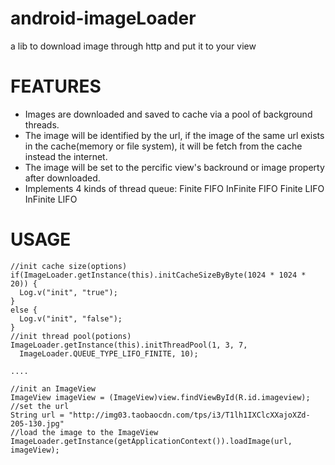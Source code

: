 android-imageLoader
===================

a lib to download image through http and put it to your view

FEATURES
===================

* Images are downloaded and saved to cache via a pool of background threads.
* The image will be identified by the url, if the image of the same url exists in the cache(memory or file system), it will be fetch from the cache instead the internet.
* The image will be set to the percific view's backround or image property after downloaded.
* Implements 4 kinds of thread queue:
    Finite FIFO
    InFinite FIFO
    Finite LIFO
    InFinite LIFO

USAGE
===================
    //init cache size(options)
    if(ImageLoader.getInstance(this).initCacheSizeByByte(1024 * 1024 * 20)) {
      Log.v("init", "true");
    }
    else {
      Log.v("init", "false");
    }
    //init thread pool(potions)
    ImageLoader.getInstance(this).initThreadPool(1, 3, 7, 
      ImageLoader.QUEUE_TYPE_LIFO_FINITE, 10);
    
    ....
    
    //init an ImageView
    ImageView imageView = (ImageView)view.findViewById(R.id.imageview);
    //set the url
    String url = "http://img03.taobaocdn.com/tps/i3/T1lh1IXClcXXajoXZd-205-130.jpg"
    //load the image to the ImageView
    ImageLoader.getInstance(getApplicationContext()).loadImage(url, imageView);
    

